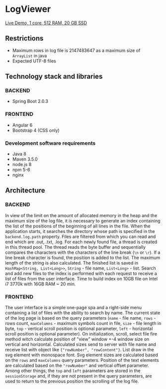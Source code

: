 # LogViewer
[Live Demo, 1 core, 512 RAM, 20 GB SSD](http://log-viewer.savushkin.me/)

## Restrictions
 - Maximum rows in log file is 2147483647 as a maximum size of `ArrayList` in java
 - Expected UTF-8 files

## Technology stack and libraries
### BACKEND
 - Spring Boot 2.0.3
### FRONTEND
 - Angular 6
 - Bootstrap 4 (CSS only)
### Development software requirements
 - Java 8
 - Maven 3.5.0
 - node.js 8
 - npm 5-6
 - nginx

## Architecture
### BACKEND
In view of the limit on the amount of allocated memory in the heap and the maximum size of the log file, it is necessary to generate an index containing the list of the positions of the beginning of all lines in the file.
When the application starts, it searches the directory whose path is specified in the `backend.log.path` property.
Files are filtered from which you can read and end which are .out, .txt, .log.
For each newly found file, a thread is created in this thread pool. 
The thread reads the byte buffer and sequentially compares the characters with the characters of the line break (`\n` or `\r`).
If a line break character is found, the position is added to the list.
The maximum length of the string is also calculated.
The finished list is saved in `HashMap<String, List<Long>>`, `String` - file name, `List<Long>` - list.
Search and add new files to the index is performed with each request to receive a list of files from the user interface.
Time to build index on 10GB file on Intel i7 3770k with 16GB RAM ~ 20 min.

### FRONTEND
The user interface is a simple one-page spa and a right-side menu containing a list of files with the ability to search by name.
The current state of the log page is based on the query parameters (`name` - file name, `rows` - rows count, `maxColumns` - maximum symbols count in file, `size` - file length in byte, `top` - vertical scroll position is optional parameter, `left` - horizontal scroll position is optional parameter).
On initialization, scroll, select file fire method witch calculate position of "view" window +-4 window size on vertical and horizontal.
Calculated sizes send to server with file name and receive list with object like `{"rowNumber", "rowContent"}`.
List draw in the svg element with monospace font. 
Svg element sizes are calculated based on the `rows` and `maxColumns` query parameters.
Position of the text elements are calculated based on the `"rowNumber"` and vertical offset parameter.
Among other things, the `top` and `left` parameters are stored in the `sessionStorage` and, if they are not present in the query parameters, are used to return to the previous position the scrolling of the log file.
